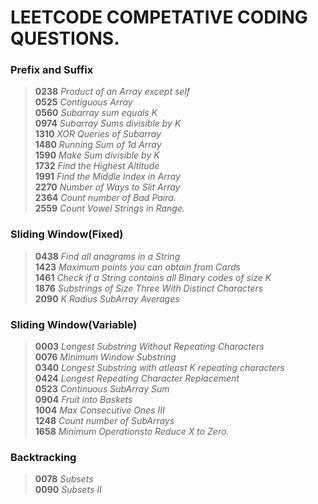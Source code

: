# LEETCODE COMPETATIVE CODING QUESTIONS.
### Prefix and Suffix
>**0238**  *Product of an Array except self*  
>**0525**  *Contiguous Array*  
>**0560**  *Subarray sum equals K*  
>**0974**  *Subarray Sums divisible by K*  
>**1310**  *XOR Queries of Subarray*  
>**1480**  *Running Sum of 1d Array*  
>**1590**  *Make Sum divisible by K*  
>**1732**  *Find the Highest Altitude*  
>**1991**  *Find the Middle Index in Array*  
>**2270**  *Number of Ways to Slit Array*  
>**2364**  *Count number of Bad Paira.*  
>**2559**  *Count Vowel Strings in Range.*  
### Sliding Window(Fixed)
>**0438**  *Find all anagrams in a String*  
>**1423** *Maximum points you can obtain from Cards*  
>**1461** *Check if a String contains all Binary codes of size K*  
>**1876** *Substrings of Size Three With Distinct Characters*  
>**2090** *K Radius SubArray Averages*
### Sliding Window(Variable)
>**0003** *Longest Substring Without Repeating Characters*  
>**0076** *Minimum Window Substring*  
>**0340** *Longest Substring with atleast K repeating characters*  
>**0424** *Longest Repeating Character Replacement*  
>**0523** *Continuous SubArray Sum*  
>**0904** *Fruit into Baskets*  
>**1004** *Max Consecutive Ones III*  
>**1248** *Count number of SubArrays*  
>**1658** *Minimum Operationsto Reduce X to Zero.*  
### Backtracking
>**0078** *Subsets*  
>**0090** *Subsets II*  
